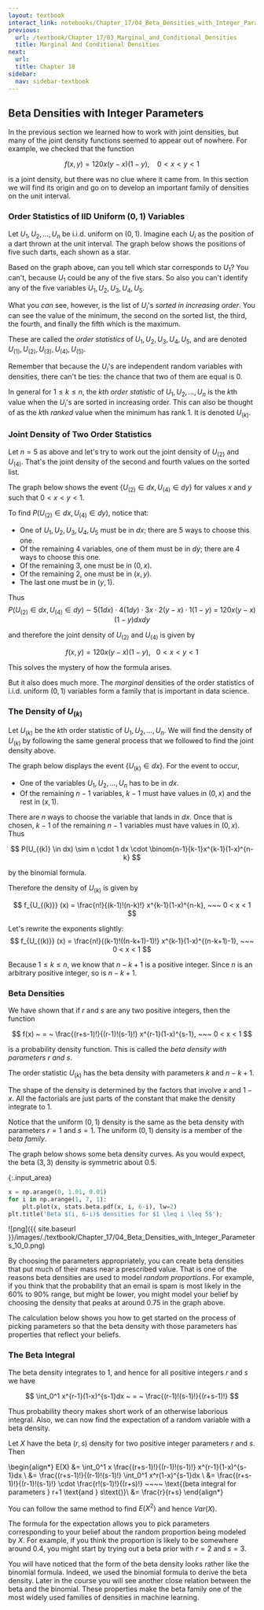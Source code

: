 ```yaml
---
layout: textbook
interact_link: notebooks/Chapter_17/04_Beta_Densities_with_Integer_Parameters.ipynb
previous:
  url: /textbook/Chapter_17/03_Marginal_and_Conditional_Densities
  title: Marginal And Conditional Densities
next:
  url: 
  title: Chapter 18
sidebar:
  nav: sidebar-textbook
---
```


## Beta Densities with Integer Parameters ##

In the previous section we learned how to work with joint densities, but many of the joint density functions seemed to appear out of nowhere. For example, we checked that the function

$$
f(x, y) = 120x(y-x)(1-y), ~~~~ 0 < x < y < 1
$$

is a joint density, but there was no clue where it came from. In this section we will find its origin and go on to develop an important family of densities on the unit interval.

### Order Statistics of IID Uniform $(0, 1)$ Variables ###
Let $U_1, U_2, \ldots, U_n$ be i.i.d. uniform on $(0, 1)$. Imagine each $U_i$ as the position of a dart thrown at the unit interval. The graph below shows the positions of five such darts, each shown as a star.

Based on the graph above, can you tell which star corresponds to $U_1$? You can't, because $U_1$ could be any of the five stars. So also you can't identify any of the five variables $U_1, U_2, U_3, U_4, U_5$. 

What you *can* see, however, is the list of $U_i$'s *sorted in increasing order*. You can see the value of the minimum, the second on the sorted list, the third, the fourth, and finally the fifth which is the maximum.

These are called the *order statistics* of $U_1, U_2, U_3, U_4, U_5$, and are denoted $U_{(1)}, U_{(2)}, U_{(3)}, U_{(4)}, U_{(5)}$.

Remember that because the $U_i$'s are independent random variables with densities, there can't be ties: the chance that two of them are equal is 0.

In general for $1 \le k \le n$, the *$k$th order statistic* of $U_1, U_2, \ldots, U_n$ is the $k$th value when the $U_i$'s are sorted in increasing order. This can also be thought of as the $k$th *ranked* value when the minimum has rank 1. It is denoted $U_{(k)}$.

### Joint Density of Two Order Statistics ###
Let $n = 5$ as above and let's try to work out the joint density of $U_{(2)}$ and $U_{(4)}$. That's the joint density of the second and fourth values on the sorted list.

The graph below shows the event $\{U_{(2)} \in dx, U_{(4)} \in dy\}$ for values $x$ and $y$ such that $0 < x < y < 1$.

To find $P(U_{(2)} \in dx, U_{(4)} \in dy)$, notice that:
- One of $U_1, U_2, U_3, U_4, U_5$ must be in $dx$; there are 5 ways to choose this one.
- Of the remaining 4 variables, one of them must be in $dy$; there are 4 ways to choose this one.
- Of the remaining 3, one must be in $(0, x)$.
- Of the remaining 2, one must be in $(x, y)$.
- The last one must be in $(y, 1)$.

Thus
$$
P(U_{(2)} \in dx, U_{(4)} \in dy) ~ \sim ~ 5(1dx) \cdot 4(1dy) \cdot 3x \cdot 2(y-x) \cdot 1(1-y) 
~ = ~ 120x(y-x)(1-y)dxdy
$$

and therefore the joint density of $U_{(2)}$ and $U_{(4)}$ is given by

$$
f(x, y) = 120x(y-x)(1-y), ~~~ 0 < x < y < 1
$$

This solves the mystery of how the formula arises. 

But it also does much more. The *marginal* densities of the order statistics of i.i.d. uniform $(0, 1)$ variables form a family that is important in data science.

### The Density of $U_{(k)}$ ###
Let $U_{(k)}$ be the $k$th order statistic of $U_1, U_2, \ldots, U_n$. We will find the density of $U_{(k)}$ by following the same general process that we followed to find the joint density above.

The graph below displays the event $\{ U_{(k)} \in dx \}$. For the event to occur,
- One of the variables $U_1, U_2, \ldots, U_n$ has to be in $dx$.
- Of the remaining $n-1$ variables, $k-1$ must have values in $(0, x)$ and the rest in $(x, 1)$.

There are $n$ ways to choose the variable that lands in $dx$. Once that is chosen, $k-1$ of the remaining $n-1$ variables must have values in $(0, x)$. Thus 

$$
P(U_{(k)} \in dx) \sim n \cdot 1 dx \cdot \binom{n-1}{k-1}x^{k-1}(1-x)^{n-k}
$$

by the binomial formula.

Therefore the density of $U_{(k)}$ is given by

$$
f_{U_{(k)}} (x) = \frac{n!}{(k-1)!(n-k)!} x^{k-1}(1-x)^{n-k}, ~~~ 0 < x < 1
$$

Let's rewrite the exponents slightly:
$$
f_{U_{(k)}} (x) = \frac{n!}{(k-1)!((n-k+1)-1)!} x^{k-1}(1-x)^{(n-k+1)-1}, ~~~ 0 < x < 1
$$

Because $1 \le k \le n$, we know that $n-k+1$ is a positive integer. Since $n$ is an arbitrary positive integer, so is $n-k+1$.

### Beta Densities ###
We have shown that if $r$ and $s$ are any two positive integers, then the function

$$
f(x) ~ = ~ \frac{(r+s-1)!}{(r-1)!(s-1)!} x^{r-1}(1-x)^{s-1}, ~~~ 0 < x < 1
$$

is a probability density function. This is called the *beta density with parameters $r$ and $s$*.

The order statistic $U_{(k)}$ has the beta density with parameters $k$ and $n-k+1$.

The shape of the density is determined by the factors that involve $x$ and $1-x$. All the factorials are just parts of the constant that make the density integrate to 1.

Notice that the uniform $(0, 1)$ density is the same as the beta density with parameters $r = 1$ and $s = 1$. The uniform $(0, 1)$ density is a member of the *beta family*.

The graph below shows some beta density curves. As you would expect, the beta $(3, 3)$ density is symmetric about 0.5. 


{:.input_area}
```python
x = np.arange(0, 1.01, 0.01)
for i in np.arange(1, 7, 1):
    plt.plot(x, stats.beta.pdf(x, i, 6-i), lw=2)
plt.title('Beta $(i, 6-i)$ densities for $1 \leq i \leq 5$');
```


![png]({{ site.baseurl }}/images/./textbook/Chapter_17/04_Beta_Densities_with_Integer_Parameters_10_0.png)


By choosing the parameters appropriately, you can create beta densities that put much of their mass near a prescribed value. That is one of the reasons beta densities are used to model *random proportions*. For example, if you think that the probability that an email is spam is most likely in the 60% to 90% range, but might be lower, you might model your belief by choosing the density that peaks at around 0.75 in the graph above.

The calculation below shows you how to get started on the process of picking parameters so that the beta density with those parameters has properties that reflect your beliefs.

### The Beta Integral ###
The beta density integrates to 1, and hence for all positive integers $r$ and $s$ we have

$$
\int_0^1 x^{r-1}(1-x)^{s-1}dx ~ = ~ \frac{(r-1)!(s-1)!}{(r+s-1)!}
$$

Thus probability theory makes short work of an otherwise laborious integral. Also, we can now find the expectation of a random variable with a beta density.

Let $X$ have the beta $(r, s)$ density for two positive integer parameters $r$ and $s$. Then

\begin{align*}
E(X) &= \int_0^1 x \frac{(r+s-1)!}{(r-1)!(s-1)!} x^{r-1}(1-x)^{s-1}dx \\
&= \frac{(r+s-1)!}{(r-1)!(s-1)!} \int_0^1 x^r(1-x)^{s-1}dx \\
&= \frac{(r+s-1)!}{(r-1)!(s-1)!} \cdot \frac{r!(s-1)!}{(r+s)!} ~~~~ \text{(beta integral for parameters } r+1 \text{and } s\text{)}\\
&= \frac{r}{r+s}
\end{align*}

You can follow the same method to find $E(X^2)$ and hence $Var(X)$.

The formula for the expectation allows you to pick parameters corresponding to your belief about the random proportion being modeled by $X$. For example, if you think the proportion is likely to be somewhere around 0.4, you might start by trying out a beta prior with $r = 2$ and $s = 3$.

You will have noticed that the form of the beta density looks rather like the binomial formula. Indeed, we used the binomial formula to derive the beta density. Later in the course you will see another close relation between the beta and the binomial. These properties make the beta family one of the most widely used families of densities in machine learning.
